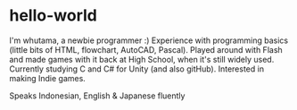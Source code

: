 # hello-world
I'm whutama, a newbie programmer :)
Experience with programming basics (little bits of HTML, flowchart, AutoCAD, Pascal). Played around with Flash and made games with it back at High School, when it's still widely used. Currently studying C and C# for Unity (and also gitHub). Interested in making Indie games.

Speaks Indonesian, English & Japanese fluently
